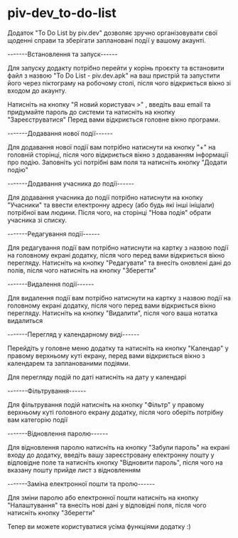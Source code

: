 # piv-dev_to-do-list

 Додаток "To Do List by piv.dev" дозволяє зручно організовувати свої щоденні справи та зберігати заплановані події у вашому акаунті. 

-------Встановлення та запуск------

Для запуску додакту потрібно перейти у корінь проєкту та встановити файл з назвою "To Do List - piv.dev.apk" на ваш пристрій та запустити його через піктограму на робочому столі, після чого відкриється вікно зі входом до акаунту. 
 
Натисніть на кнопку "Я новий користувач >" , введіть ваш email та придумайте пароль до системи та натисніть на кнопку "Зареєструватися" 
Перед вами відкриється головне вікно програми. 

-------Додавання нової події------

Для додавання нової події вам потрібно натиснути на кнопку "+" на головній сторінці, після чого відкриється вікно з додаванням інформації про подію.
Заповніть усі потрібні вам поля та натисніть кнопку "Додати подію"

-------Додавання учасника до події------

Для додавання учасника до події потрібно натиснути на кнопку "Учасники" та ввести електронну адресу (або будь які інші ініціали) потрібної вам людини.
Після чого, на сторінці "Нова подія" обрати учасника зі списку.

-------Редагування події------

Для редагування події вам потрібно натиснути на картку з назвою події на головному екрані додатку, після чого перед вами відкриється вікно перегляду.
Натисніть на кнопку "Редагувати" та внесіть оновлені дані до полів, після чого натисніть на кнопку "Зберегти"

-------Видалення події------

Для видалення події вам потрібно натиснути на картку з назвою події на головному екрані додатку, після чого перед вами відкриється вікно перегляду.
Натисніть на кнопку "Видалити", після чого ваша нотатка видалиться

-------Перегляд у календарному виді------

Перейдіть у головне меню додатку та натисніть на кнопку "Календар" у правому верхньому куті екрану, перед вами відкриється вікно з календарем та запланованими подіями.

Для перегляду подій по даті натисніть на дату у календарі

-------Фільтрування------

Для фільтрування подій натисніть на кнопку "Фільтр" у правому верхньому куті головного екрану додатку, після чого оберіть потрібну вам категорію події

-------Відновлення паролю------

Для відновлення паролю натисніть на кнопку "Забули пароль" на екрані входу до додатку, 
введіть вашу зареєстровану електронну пошту у відповідне поле та натисніть кнопку "Відновити пароль", після чого на вказану пошту прийде лист з відновленням

-------Заміна електронної пошти та пролю------

Для зміни паролю або електронної пошти натисніть на кнопку "Налаштування" та внесіть нові дані у відповідні поля, після чого натисніть кнопку "Зберегти"

Тепер ви можете користуватися усіма функціями додатку :)

